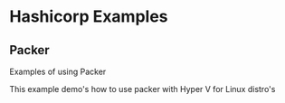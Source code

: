 # Hashicorp Examples


## Packer
Examples of using Packer 

This example demo's how to use packer with Hyper V for Linux distro's



